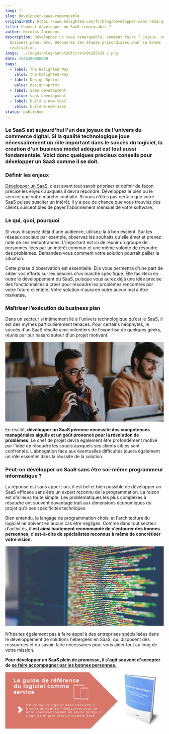 ```yaml
---
lang: fr
slug: developper-saas-remarquable
originalPath: https://www.belighted.com/fr/blog/developper-saas-remarquable
title: Comment développer un SaaS remarquable ?
author: Nicolas Jacobeus
description: Développer un SaaS remarquable, comment faire ? Enjeux, audience,
  business plan, etc. Découvrez les étapes primordiales pour sa bonne
  réalisation.
image: ../images/blog/Sans%20titre%20%285%29-1.png
date: 1546300800000
tags:
  - label: The Belighted Way
    value: the-belighted-way
  - label: Design Sprint
    value: design-sprint
  - label: SaaS development
    value: saas-development
  - label: Build a new SaaS
    value: build-a-new-saas
status: published
---
```

### Le SaaS est aujourd'hui l'un des joyaux de l'univers du commerce digital. Si la qualité technologique joue nécessairement un rôle important dans le succès du logiciel, la création d'un business model adéquat est tout aussi fondamentale. Voici donc quelques précieux conseils pour développer un SaaS comme il se doit.

### **Définir les enjeux**

[Développer un SaaS](/fr/blog/développer-saas-remarquable), c'est avant tout savoir prioriser et définir de façon précise les enjeux auxquels il devra répondre. Développez le bien ou le service que votre marché souhaite. Si vous n'êtes pas certain que votre SaaS puisse susciter un intérêt, il y a peu de chance que vous trouviez des clients susceptibles de payer l'abonnement mensuel de votre software. 

### **Le qui, quoi, pourquoi**

Si vous disposez déjà d'une audience, utilisez-la à bon escient. Sur les réseaux sociaux par exemple, observez les souhaits qu'elle émet et prenez note de ses remontrances. L'important est ici de réunir un groupe de personnes liées par un intérêt commun et une même volonté de résoudre des problèmes. Demandez-vous comment votre solution pourrait pallier la situation.  

Cette phase d'observation est essentielle. Elle vous permettra d'une part de cibler vos efforts sur les besoins d'un marché spécifique. Elle facilitera en outre le développement du SaaS, puisque vous aurez déjà une idée précise des fonctionnalités à créer pour résoudre les problèmes rencontrés par votre future clientèle. Votre solution n'aura en outre aucun mal à être marketée.

### **Maîtriser l’exécution du business plan**

Dans un secteur si intimement lié à l'univers technologique qu’est le SaaS, il est des mythes particulièrement tenaces. Pour certains néophytes, le succès d'un SaaS résulte ainsi volontiers de l'expertise de quelques geeks, réunis par pur hasard autour d'un projet motivant.

![maîtriser l'exécution du business plan pour un logicial SaaS](/content/images/legacy/NQZoZXTMa-Jw3C5OH7HEb.png)

En réalité, **développer un SaaS pérenne nécessite des compétences managériales aiguës et un goût prononcé pour la résolution de problèmes**. Le chef de projet devra également être profondément motivé par l'idée de résoudre les soucis auxquels ses clients cibles sont confrontés. L'abnégation face aux éventuelles difficultés jouera également un rôle essentiel dans la réussite de la solution.

### **Peut-on développer un SaaS sans être soi-même programmeur informatique ?**

La réponse est sans appel : oui, il est bel et bien possible de développer un SaaS efficace sans être un expert reconnu de la programmation. La raison est d'ailleurs toute simple. Les problématiques les plus complexes à résoudre ont souvent davantage trait aux dimensions économiques du projet qu'à ses spécificités techniques.

Bien entendu, le langage de programmation choisi et l'architecture du logiciel ne doivent en aucun cas être négligés. Comme dans tout secteur d'activités, **il est ainsi hautement recommandé de s'entourer des bonnes personnes, c'est-à-dire de spécialistes reconnus à même de concrétiser votre vision.** 

![développer soi même un saas remarquable ](/content/images/legacy/-5uQRnDbdqNKtAay5-Xyr.png)

N'hésitez également pas à faire appel à des entreprises spécialisées dans le développement de solutions hébergées en SaaS, qui disposent des ressources et du savoir-faire nécessaires pour vous aider tout au long de votre mission.

**Pour développer un SaaS plein de promesse, il s'agit souvent d'accepter de [se faire accompagner par les bonnes personnes.](/fr/evaluation-developpement-produit)** 

[![Nouveau call-to-action](/content/images/legacy/Htz_P1iMXy1bwRoC6u7Xy.png)](https://cta-redirect.hubspot.com/cta/redirect/1684659/efa19144-ba00-4802-bd26-7c27dbad25ab)